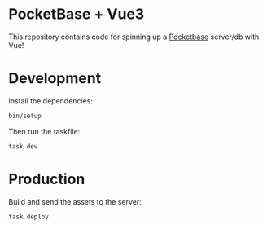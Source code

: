 # PocketBase + Vue3 

This repository contains code for spinning up a [Pocketbase](https://pocketbase.io/) server/db with Vue!

# Development

Install the dependencies:

```bash
bin/setup
```

Then run the taskfile:

```bash
task dev
```

# Production

Build and send the assets to the server:

```bash
task deploy
```
